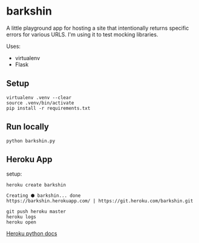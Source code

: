 barkshin
========

A little playground app for hosting a site that intentionally returns specific errors for various URLS.
I'm using it to test mocking libraries.

Uses:

* virtualenv
* Flask

Setup
-----

    virtualenv .venv --clear
    source .venv/bin/activate
    pip install -r requirements.txt

Run locally
-----------

    python barkshin.py

Heroku App
----------

setup:

    heroku create barkshin

    Creating ⬢ barkshin... done
    https://barkshin.herokuapp.com/ | https://git.heroku.com/barkshin.git

    git push heroku master
    heroku logs
    heroku open

[Heroku python docs](https://devcenter.heroku.com/categories/python-support)
